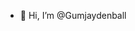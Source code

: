 - 👋 Hi, I’m @Gumjaydenball
<!---
Gumjaydenball/Gumjaydenball is a ✨ special ✨ repository because its `README.md` (this file) appears on your GitHub profile.
You can click the Preview link to take a look at your changes.
--->
